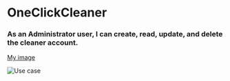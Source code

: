 # OneClickCleaner

### As an Administrator user, I can create, read, update, and delete the cleaner account. 


[My image](username.github.com/repository/img/image.jpg)

![Use case](https://centennialcollegeedu.sharepoint.com/sites/comp231-S4G5/Shared%20Documents/CHAT/UseCaseDiagram/001.jpeg)
